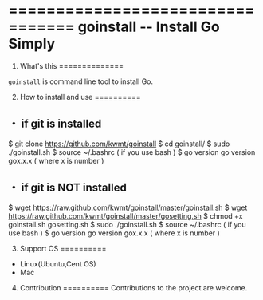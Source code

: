 =================================
 goinstall -- Install Go Simply
=================================

1. What's this
==============

``goinstall`` is command line tool to install Go.


2. How to install and use
==========

・ if git is installed
---------------------------
$ git clone https://github.com/kwmt/goinstall
$ cd goinstall/
$ sudo ./goinstall.sh <login user>
$ source ~/.bashrc ( if you use bash )
$ go version
go version gox.x.x ( where x is number )

・ if git is NOT installed
---------------------------
$ wget https://raw.github.com/kwmt/goinstall/master/goinstall.sh
$ wget https://raw.github.com/kwmt/goinstall/master/gosetting.sh
$ chmod +x goinstall.sh gosetting.sh 
$ sudo ./goinstall.sh 
$ source ~/.bashrc ( if you use bash )
$ go version
go version gox.x.x ( where x is number )

3. Support OS
==========
* Linux(Ubuntu,Cent OS)
* Mac


4. Contribution
==========
Contributions to the project are welcome.

